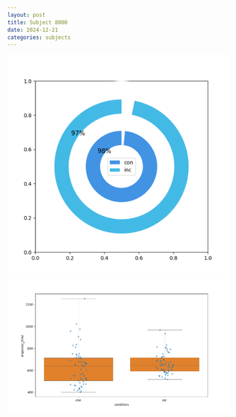 ```yaml
---
layout: post
title: Subject 8000
date: 2024-12-21
categories: subjects
---
```


![](data/8000/run-25/8000_accuracy_by_condition.png)
![](data/8000/run-25/8000_rt.png)

